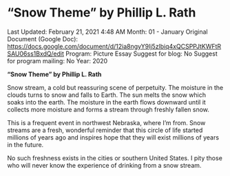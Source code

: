 # “Snow Theme” by Phillip L. Rath

Last Updated: February 21, 2021 4:48 AM
Month: 01 - January
Original Document (Google Doc): https://docs.google.com/document/d/12ia8ngyY9Ij5zlbiq4xQCSPPJtKWFtRSAU06ss1BxdQ/edit
Program: Picture Essay
Suggest for blog: No
Suggest for program mailing: No
Year: 2020

**“Snow Theme” by Phillip L. Rath**

Snow stream, a cold but reassuring scene of perpetuity. The moisture in the clouds turns to snow and falls to Earth. The sun melts the snow which soaks into the earth. The moisture in the earth flows downward until it collects more moisture and forms a stream through freshly fallen snow.

This is a frequent event in northwest Nebraska, where I’m from. Snow streams are a fresh, wonderful reminder that this circle of life started millions of years ago and inspires hope that they will exist millions of years in the future.

No such freshness exists in the cities or southern United States. I pity those who will never know the experience of drinking from a snow stream.